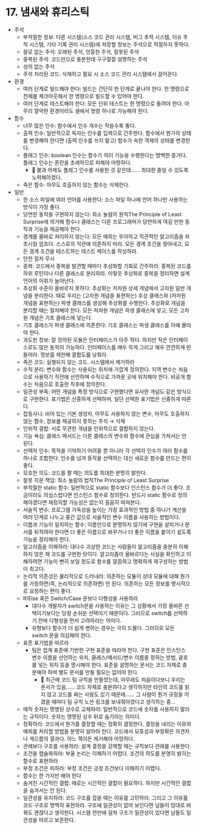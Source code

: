 # 17. 냄새와 휴리스틱

- 주석
  - 부적절한 정보: 다른 시스템(소스 코드 관리 시스템, 버그 추적 시스템, 이슈 추적 시스템, 기타 기록 관리 시스템)에 저장할 정보는 주석으로 적절하지 못하다.
  - 쓸모 없는 주석: 오래된 주석, 엉뚱한 주석, 잘못된 주석
  - 중복된 주석: 코드만으로 충분한데 구구절절 설명하는 주석
  - 성의 없는 주석
  - 주석 처리된 코드: 삭제하고 필요 시 소스 코드 관리 시스템에서 끌어온다.
- 환경
  - 여러 단계로 빌드해야 한다: 빌드는 간단히 한 단계로 끝나야 한다. 한 명령으로 전체를 체크아웃해서 한 명령으로 빌드할 수 있어야 한다.
  - 여러 단계로 테스트해야 한다: 모든 단위 테스트는 한 명령으로 돌려야 한다. 아무리 열악한 환경이라도 셀에서 명령 하나로 가능해야 한다.
- 함수
  - 너무 많은 인수: 함수에서 인수 개수는 작을수록 좋다.
  - 출력 인수: 일반적으로 독자는 인수를 입력으로 간주한다. 함수에서 뭔가의 상태를 변경해야 한다면 (출력 인수를 쓰지 말고) 함수가 속한 객체의 상태를 변경한다.
  - 플래그 인수: boolean 인수는 함수가 여러 기능을 수행한다는 명백한 증거다. 플래그 인수는 혼란을 초래하므로 피해야 마땅하다.
    - :rabbit: 불과 어제도 플래그 인수를 사용한 것 같은데...... 최대한 줄일 수 있도록 노력해야겠다.
  - 죽은 함수: 아무도 호출하지 않는 함수는 삭제한다.
- 일반
  - 한 소스 파일에 여러 언어를 사용한다: 소스 파일 하나에 언어 하나만 사용하는 방식이 가장 좋다.
  - 당연한 동작을 구현하지 않는다: 최소 놀람의 원칙The Principle of Least Surprise에 의거해 함수나 클래스는 다른 프로그래머가 당연하게 여길 만한 동작과 기능을 제공해야 한다.
  - 경계를 올바로 처리하지 않는다: 모든 예외는 우아하고 직관적인 알고리즘을 좌초시킬 암초다. 스스로의 직관에 의존하지 마라. 모든 경계 조건을 찾아내고, 모든 경계 조건을 테스트하는 테스트 케이스를 작성하라.
  - 안전 절차 무시
  - 중복: 코드에서 중복을 발견할 때마다 추상화할 기회로 간주하라. 중복된 코드를 하위 루틴이나 다른 클래스로 분리하라. 이렇듯 추상화로 중복을 정리하면 설계 언어의 어휘가 늘어난다.
  - 추상화 수준이 올바르지 못하다: 추상화는 저차원 상세 개념에서 고차원 일반 개념을 분리한다. 때로 우리는 (고차원 개념을 표현하는) 추상 클래스와 (저차원 개념을 표현하는) 파생 클래스를 생성해 추상화를 수행한다. 추상화로 개념을 분리할 때는 철저해야 한다. 모든 저차원 개념은 파생 클래스에 넣고, 모든 고차원 개념은 기초 클래스에 넣는다.
  - 기초 클래스가 파생 클래스에 의존한다: 기초 클래스는 파생 클래스를 아예 몰라야 한다. 
  - 과도한 정보: 잘 정의된 모듈은 인터페이스가 아주 작다. 하지만 작은 인터페이스로도 많은 동작이 가능하다. 인터페이스를 매우 작게 그리고 매우 깐깐하게 만들어라. 정보를 제한해 결합도를 낮춰라.
  - 죽은 코드: 실행되지 않는 코드. 시스템에서 제거하라
  - 수직 분리: 변수와 함수는 사용되는 위치에 가깝게 정의한다. 지역 변수는 처음으로 사용하기 직전에 선언하며 수직으로 가까운 곳에 위치해야 한다. 비공개 함수는 처음으로 호출한 직후에 정의한다.
  - 일관성 부족: 어떤 개념을 특정 방식으로 구현했다면 유사한 개념도 같은 방식으로 구현한다. 표기법은 신중하게 선택하며, 일단 선택한 표기법은 신중하게 따른다.
  - 잡동사니: 비어 있는 기본 생성자, 아무도 사용하지 않는 변수, 아무도 호출하지 않는 함수, 정보를 제공하지 못하는 주석 → 삭제
  - 인위적 결합: 서로 무관한 개념을 인위적으로 결합하지 않는다.
  - 기능 욕심: 클래스 메서드는 다른 클래스의 변수와 함수에 관심을 가져서는 안 된다.
  - 선택자 인수: 목적을 기억하기 어려울 뿐 아니라 각 선택자 인수가 여러 함수를 하나로 조합한다. 인수를 넘겨 동작을 선택하는 대신 새로운 함수를 만드는 편이 좋다.
  - 모호한 의도: 코드를 짤 때는 의도를 최대한 분명히 밝힌다.
  - 잘못 지운 책임: 최소 놀람의 법칙The Principle of Least Surprise
  - 부적절한 static 함수: 일반적으로 static 함수보다 인스턴스 함수가 더 좋다. 조금이라도 의심스럽다면 인스턴스 함수로 정의한다. 반드시 static 함수로 정의해야겠다면 재정의할 가능성은 없는지 꼼꼼히 따져본다.
  - 서술적 변수: 프로그램 가독성을 높이는 가장 효과적인 방법 중 하나가 계산을 여러 단계로 나누고 중간 값으로 서술적인 변수 이름을 사용하는 방법이다.
  - 이름과 기능이 일치하는 함수: 이름만으로 분명하지 않기에 구현을 살피거나 문서를 뒤적여야 한다면 더 좋은 이름으로 바꾸거나 더 좋은 이름을 붙이기 쉽도록 기능을 정리해야 한다.
  - 알고리즘을 이해하라: 대다수 괴상한 코드는 사람들이 알고리즘을 충분히 이해하지 않은 채 코드를 구현한 탓이다. 알고리즘이 올바르다는 사실을 확인하고 이해하려면 기능이 뻔히 보일 정도로 함수를 깔끔하고 명확하게 재구성하는 방법이 최고다.
  - 논리적 의존성은 물리적으로 드러내라: 의존하는 모듈이 상대 모듈에 대해 뭔가를 가정하면(즉, 논리적으로 의존하면) 안 된다. 의존하는 모든 정보를 명시적으로 요청하는 편이 좋다.
  - If/Else 혹은 Switch/Case 문보다 다형성을 사용하라
    - 대다수 개발자가 switch문을 사용하는 이유는 그 상황에서 가장 올바른 선택이기보다는 당장 손쉬운 선택이기 때문이다. 그러므로 switch를 선택하기 전에 다형성을 먼저 고려하라는 의미다.
    - 유형보다 함수가 더 쉽게 변하는 경우는 극히 드물다. 그러므로 모든 switch 문을 의심해야 한다.
  - 표준 표기법을 따르라
    - 팀은 업계 표준에 기반한 구현 표준을 따라야 한다. 구현 표준은 인스턴스 변수 이름을 선언하는 위치, 클래스/메서드/변수 이름을 정하는 방법, 괄호를 넣는 위치 등을 명시해야 한다. 표준을 설명하는 문서는 코드 자체로 충분해야 하며 별도 문서를 만들 필요는 없어야 한다.
      - :rabbit: 최근에 코드 팀 규칙을 만들었는데, 아무래도 처음이다보니 우리는 문서가 있음...... 코드 자체로 충분하다고 생각하지만 타인의 코드를 읽지 않고 코드를 짜는 사람도 있기 때문에...... 그 사람이 뭔가 규정을 어겼을 때마다 팀 규칙 노션 링크를 보내줘야겠다고 생각하는 중...
  - 매직 숫자는 명명된 상수로 교체하라: 일반적으로 코드에 숫자를 사용하지 말라는 규칙이다. 숫자는 명명된 상수 뒤로 숨기라는 의미다.
  - 정확하라: 코드에서 뭔가를 결정할 때는 정확히 결정한다. 결정을 내리는 이유와 예외를 처리할 방법을 분명히 알아야 한다. 코드에서 모호성과 부정확은 의견차나 게으름의 결과다. 어느 쪽이든 제거해야 마땅하다.
  - 관례보다 구조를 사용하라: 설계 결정을 강제할 때는 규칙보다 관례를 사용한다.
  - 조건을 캡슐화하라: 부울 논리는 이해하기 어렵다. 조건의 의도를 분명히 밝히는 함수로 표현하라
  - 부정 조건은 피하라: 부정 조건은 긍정 조건보다 이해하기 어렵다.
  - 함수는 한 가지만 해야 한다
  - 숨겨진 시간적인 결합: 때로는 시간적인 결합이 필요하다. 하지만 시간적인 결합을 숨겨서는 안 된다.
  - 일관성을 유지하라: 코드 구조를 잡을 때는 이유를 고민하라. 그리고 그 이유를 코드 구조로 명백히 표현하라. 구조에 일관성이 없어 보인다면 남들이 맘대로 바꿔도 괜찮다고 생각한다. 시스템 전반에 걸쳐 구조가 일관성이 있다면 남들도 일관성을 따르고 보존한다.